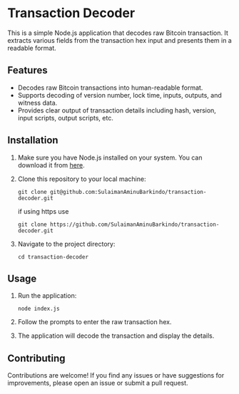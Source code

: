# Transaction Decoder

This is a simple Node.js application that decodes raw Bitcoin transaction. It extracts various fields from the transaction hex input and presents them in a readable format.

## Features

- Decodes raw Bitcoin transactions into human-readable format.
- Supports decoding of version number, lock time, inputs, outputs, and witness data.
- Provides clear output of transaction details including hash, version, input scripts, output scripts, etc.

## Installation

1. Make sure you have Node.js installed on your system. You can download it from [here](https://nodejs.org/).

2. Clone this repository to your local machine:

    ```
    git clone git@github.com:SulaimanAminuBarkindo/transaction-decoder.git
    ```

    if using https use
    ```
    git clone https://github.com/SulaimanAminuBarkindo/transaction-decoder.git
    ```

3. Navigate to the project directory:

    ```
    cd transaction-decoder
    ```

## Usage

1. Run the application:

    ```
    node index.js
    ```

2. Follow the prompts to enter the raw transaction hex.

3. The application will decode the transaction and display the details.

## Contributing

Contributions are welcome! If you find any issues or have suggestions for improvements, please open an issue or submit a pull request.
